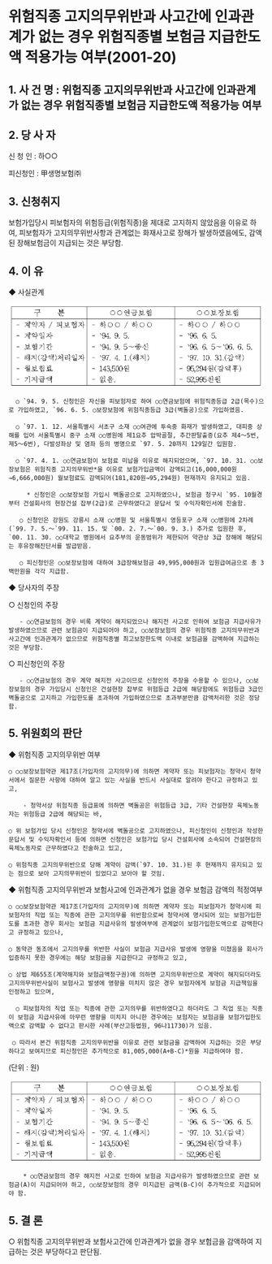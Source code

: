 # 위험직종 고지의무위반과 사고간에 인과관계가 없는 경우 위험직종별 보험금 지급한도액 적용가능 여부(2001-20)

## 1. 사 건 명 :  위험직종 고지의무위반과 사고간에  인과관계가 없는 경우 위험직종별 보험금 지급한도액 적용가능 여부

## 2. 당 사 자
   신 청 인 : 하○○

  피신청인 : 甲생명보험㈜

## 3. 신청취지 
보험가입당시 피보험자의 위험등급(위험직종)을 제대로 고지하지 않았음을 이유로 하여, 피보험자가 고지의무위반사항과 관계없는 화재사고로 장해가 발생하였음에도, 감액된 장해보험금이 지급되는 것은 부당함.

## 4. 이  유

   ◆ 사실관계

![alt image](https://raw.githubusercontent.com/aijinet/bodoc-claim-contents/master/contents/images/60_1.PNG)
<!--
구    분 
○○연금보험
○○보장보험
 - 계약자 / 피보험자
 - 계약일자
 - 보험기간
 - 해지(감액)처리일자
 - 월보험료
 - 기지급액
 - 하○○ / 하○○
 - `94. 9. 5.
 - `94. 9. 5～종신
 - `97. 4. 1.(해지)
 - 143,500원
 - 없음.
 - 하○○ / 하○○
 - `96. 6. 5.
 - `96. 6. 5～`06. 6. 5.
 - `97. 10. 31.(감액)
 - 95,294원(감액후)
 - 52,995천원 -->

       
      ○ `94. 9. 5. 신청인은 자신을 피보험자로 하여 ○○연금보험에 위험직종등급 2급(목수)으로 가입하였고, `96. 6. 5. ○보장보험에 위험직종등급 3급(벽돌공)으로 가입하였음.

      ○ `97. 1. 12. 서울특별시 서초구 소재 ○○여관에 투숙중 화재가 발생하였고, 대피중 상해를 입어 서울특별시 중구 소재 ○○병원에 제1요추 압박골절, 추간판탈출증(요추 제4～5번, 제5～6번), 다발성좌상 및 염좌 등의 병명으로 `97. 5. 20까지 129일간 입원함.

      ○ `97. 4. 1. ○○연금보험이 보험료 미납을 이유로 해지되었으며, `97. 10. 31. ○○보장보험은 위험직종 고지의무위반*을 이유로 보험가입금액이 감액되고(16,000,000원→6,666,000원) 월보험료도 감액되어(181,820원→95,294원) 현재까지 유지되고 있음.

         * 신청인은 ○○보장보험 가입시 벽돌공으로 고지하였으나, 보험금 청구시 `95. 10월경부터 건설회사의 현장건설 잡부(2급)로 근무하였다고 문답서 및 수익자확인서에 진술함. 

       ○ 신청인은 강원도 강릉시 소재 ○○병원 및 서울특별시 영등포구 소재 ○○병원에 2차례(`99. 7. 5.～`99. 11. 15. 및 `00. 2. 7.～`00. 9. 3.) 추가로 입원한 후, `00. 11. 30. ○○대학교 병원에서 요추부의 운동범위가 제한되어 약관상 3급 장해에 해당되는 후유장해진단서를 발급받음.

       ○ 피신청인은 ○○보장보험에 대하여 3급장해보험금 49,995,000원과 입원급여금으로 총 3백만원을 각각 지급함.

 ◆ 당사자의 주장

   ○ 신청인의 주장

       - ○○연금보험의 경우 비록 계약이 해지되었으나 해지전 사고로 인하여 보험금 지급사유가 발생하였으므로 관련 보험금이 지급되어야 하고, ○○보장보험의 경우 위험직종 고지의무위반과 사고간에 인과관계가 없으므로 위험직종별 최고보장한도액 이내로 보험금을 감액하여 지급하는 것은 부당함.
 
   ○ 피신청인의 주장

       - ○○연금보험의 경우 계약 해지전 사고이므로 신청인의 주장을 수용할 수 있으나, ○○보장보험의 경우 가입당시 신청인은 건설현장 잡부로 위험등급 2급에 해당함에도 위험등급 3급인 벽돌공으로 고지하고 가입한도를 초과하여 가입하였으므로 초과부분만큼 감액처리한 것은 정당함.
 

## 5. 위원회의 판단

◆ 위험직종 고지의무위반 여부

    ○ ○○보장보험약관 제17조(가입자의 고지의무)에 의하면 계약자 또는 피보험자는 청약시 청약서에서 질문한 사항에 대하여 알고 있는 사실을 반드시 사실대로 알려야 한다고 규정하고 있고,

        - 청약서상 위험직종 등급표에 의하면 벽돌공은 위험등급 3급, 기타 건설현장 육체노동자는 위험등급 2급에 해당되는 바,

    ○ 위 보험가입 당시 신청인은 청약서에 벽돌공으로 고지하였으나, 피신청인이 신청인과 작성한 문답서 및 수익자확인서 등에 의하면 신청인은 보험가입 당시 건설회사에 소속되어 건설현장의 육체노동자로 근무하였다고 진술하고 있고,

    ○ 위험직종 고지의무위반으로 당해 계약이 감액(`97. 10. 31.)된 후 현재까지 유지되고 있는 점으로 보아 고지의무위반이 있었다고 보아야 할 것임.

◆ 위험직종 고지의무위반과 보험사고에 인과관계가 없을 경우  보험금 감액의 적정여부

    ○ ○○보장보험약관 제17조(가입자의 고지의무)에 의하면 계약자 또는 피보험자가 청약시에 피보험자의 직업 또는 직종에 관한 고지의무를 위반함으로써 청약서에 명시되어 있는 보험가입한도를 초과한 경우 회사는 보험금 지급사유의 발생여부에 관계없이 보험가입한도액으로 감액한다고 규정하고 있으나,

    ○ 동약관 동조에서 고지의무를 위반한 사실이 보험금 지급사유 발생에 영향을 미쳤음을 회사가 입증하지 못한 경우에는 해당 보험금을 지급한다고 규정하고 있고,

    ○ 상법 제655조(계약해지와 보험금액청구권)에 의하면 고지의무위반으로 계약이 해지되더라도 고지의무위반사실이 보험사고 발생에 영향을 미치지 않은 경우 보험자에게 보험금 지급책임을 인정하고 있으며, 

      ○ 피보험자의 직업 또는 직종에 관한 고지의무를 위반하였다고 하더라도 그 직업 또는 직종이 보험금 지급사유에 아무런 영향을 미치지 아니한 경우에는 보험자는 보험금을 보험가입한도액으로 감액할 수 없다고 판시한 사례(부산고등법원, 96나11730)가 있음.

     ○ 따라서 본건 위험직종 고지의무위반을 이유로 관련 보험금을 감액하여 지급하는 것은 부당하다고 보여지므로 피신청인은 추가적으로 81,005,000(A+B-C)*원을 지급하여야 함.


(단위 : 원)

![alt image](https://raw.githubusercontent.com/aijinet/bodoc-claim-contents/master/contents/images/60_1.PNG)

<!--

                                                         (단위 : 원)
       
구  분
○○연금보험
○○보장보험
(10회 분할 지급시)
지급의무액
기지급액
지급의무액
기지급액
장해급여금
(3급)
5,000,000
-
120,000,000
(12,000,000×10)
49,995,000
(4,999,500×10)
입원급여금
3,600,000
-
5,400,000
3,000,000
합계
8,600,000(A)
-
125,400,000(B)
52,995,000(C)-->

        * ○○연금보험의 경우 해지전 사고로 인하여 보험금 지급사유가 발생하였으므로 관련 보험금(A)이 지급되어야 하고, ○○보장보험의 경우 미지급된 금액(B-C)이 추가적으로 지급되어야 함.

## 5. 결  론

   ○ 위험직종 고지의무위반과 보험사고간에 인과관계가 없을 경우 보험금을 감액하여 지급하는 것은 부당하다고 판단됨.